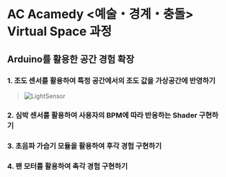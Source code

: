 # AC Acamedy <예술・경계・충돌> Virtual Space 과정


  ## Arduino를 활용한 공간 경험 확장


   ### 1. 조도 센서를 활용하여 특정 공간에서의 조도 값을 가상공간에 반영하기
    
   > ![LightSensor](https://user-images.githubusercontent.com/79912862/178089445-dabce5cb-918c-4291-b51c-e2593aa46711.gif)
       

   ### 2. 심박 센서를 활용하여 사용자의 BPM에 따라 반응하는 Shader 구현하기
  
   ### 3. 초음파 가습기 모듈을 활용하여 후각 경험 구현하기 
  
   ### 4. 팬 모터를 활용하여 촉각 경험 구현하기
